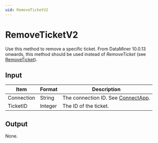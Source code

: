 ```yaml
---
uid: RemoveTicketV2
---
```


# RemoveTicketV2

Use this method to remove a specific ticket. From DataMiner 10.0.13 onwards, this method should be used instead of *RemoveTicket* (see [RemoveTicket](xref:RemoveTicket)).

## Input

| Item       | Format  | Description                                                                      |
|------------|---------|----------------------------------------------------------------------------------|
| Connection | String  | The connection ID. See [ConnectApp](xref:ConnectApp). |
| TicketID   | Integer | The ID of the ticket.                                                            |

## Output

None.
